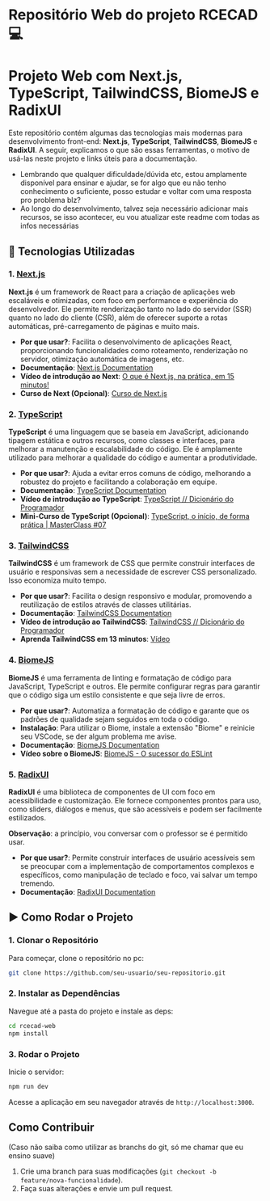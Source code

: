 # Repositório Web do projeto RCECAD 💻  
# Projeto Web com Next.js, TypeScript, TailwindCSS, BiomeJS e RadixUI

Este repositório contém algumas das tecnologias mais modernas para desenvolvimento front-end: **Next.js**, **TypeScript**, **TailwindCSS**, **BiomeJS** e **RadixUI**. A seguir, explicamos o que são essas ferramentas, o motivo de usá-las neste projeto e links úteis para a documentação.

* Lembrando que qualquer dificuldade/dúvida etc, estou amplamente disponível para ensinar e ajudar, se for algo que eu não tenho conhecimento o suficiente, posso estudar e voltar com uma resposta pro problema blz?
* Ao longo do desenvolvimento, talvez seja necessário adicionar mais recursos, se isso acontecer, eu vou atualizar este readme com todas as infos necessárias

## 📐 Tecnologias Utilizadas

### 1. [Next.js](https://nextjs.org/)
**Next.js** é um framework de React para a criação de aplicações web escaláveis e otimizadas, com foco em performance e experiência do desenvolvedor. Ele permite renderização tanto no lado do servidor (SSR) quanto no lado do cliente (CSR), além de oferecer suporte a rotas automáticas, pré-carregamento de páginas e muito mais.

- **Por que usar?**: Facilita o desenvolvimento de aplicações React, proporcionando funcionalidades como roteamento, renderização no servidor, otimização automática de imagens, etc.
- **Documentação**: [Next.js Documentation](https://nextjs.org/docs)
- **Vídeo de introdução ao Next**: [O que é Next.js, na prática, em 15 minutos!](https://www.youtube.com/watch?v=QsSUbuYeEFk)
- **Curso de Next (Opcional)**: [Curso de Next.js](https://www.youtube.com/watch?v=XHrbg2iYNCg&list=PLnDvRpP8BnezfJcfiClWskFOLODeqI_Ft)

### 2. [TypeScript](https://www.typescriptlang.org/)
**TypeScript** é uma linguagem que se baseia em JavaScript, adicionando tipagem estática e outros recursos, como classes e interfaces, para melhorar a manutenção e escalabilidade do código. Ele é amplamente utilizado para melhorar a qualidade do código e aumentar a produtividade.

- **Por que usar?**: Ajuda a evitar erros comuns de código, melhorando a robustez do projeto e facilitando a colaboração em equipe.
- **Documentação**: [TypeScript Documentation](https://www.typescriptlang.org/docs/)
- **Vídeo de introdução ao TypeScript**: [TypeScript // Dicionário do Programador](https://www.youtube.com/watch?v=gmupEp468lY&pp=ygUaaW50cm9kdcOnw6NvIGFvIHR5cGVzY3JpcHQ%3D)
- **Mini-Curso de TypeScript (Opcional)**: [TypeScript, o início, de forma prática | MasterClass #07](https://www.youtube.com/watch?v=0mYq5LrQN1s)

### 3. [TailwindCSS](https://tailwindcss.com/)
**TailwindCSS** é um framework de CSS que permite construir interfaces de usuário e responsivas sem a necessidade de escrever CSS personalizado. Isso economiza muito tempo.

- **Por que usar?**: Facilita o design responsivo e modular, promovendo a reutilização de estilos através de classes utilitárias.
- **Documentação**: [TailwindCSS Documentation](https://tailwindcss.com/docs)
- **Vídeo de introdução ao TailwindCSS**: [TailwindCSS // Dicionário do Programador](https://www.youtube.com/watch?v=i_EKstz3x04&pp=ygUYaW50cm9kdcOnw6NvIGFvIHRhaWx3aW5k)
- **Aprenda TailwindCSS em 13 minutos**: [Vídeo](https://www.youtube.com/watch?v=dHwY5lRfkoQ&pp=ygUYaW50cm9kdcOnw6NvIGFvIHRhaWx3aW5k)

### 4. [BiomeJS](https://biomejs.org/)
**BiomeJS** é uma ferramenta de linting e formatação de código para JavaScript, TypeScript e outros. Ele permite configurar regras para garantir que o código siga um estilo consistente e que seja livre de erros.

- **Por que usar?**: Automatiza a formatação de código e garante que os padrões de qualidade sejam seguidos em toda o código.
- **Instalação**: Para utilizar o Biome, instale a extensão "Biome" e reinicie seu VSCode, se der algum problema me avise.
- **Documentação**: [BiomeJS Documentation](https://biomejs.org/)
- **Vídeo sobre o BiomeJS**: [BiomeJS - O sucessor do ESLint](https://www.youtube.com/watch?v=wrbKoQt3_dE)

### 5. [RadixUI](https://www.radix-ui.com/)
**RadixUI** é uma biblioteca de componentes de UI com foco em acessibilidade e customização. Ele fornece componentes prontos para uso, como sliders, diálogos e menus, que são acessíveis e podem ser facilmente estilizados.

**Observação**:  a princípio, vou conversar com o professor se é permitido usar.
- **Por que usar?**: Permite construir interfaces de usuário acessíveis sem se preocupar com a implementação de comportamentos complexos e específicos, como manipulação de teclado e foco, vai salvar um tempo tremendo.
- **Documentação**: [RadixUI Documentation](https://www.radix-ui.com/docs/primitives/overview)

## ▶️ Como Rodar o Projeto

### 1. Clonar o Repositório
Para começar, clone o repositório no pc:

```bash
git clone https://github.com/seu-usuario/seu-repositorio.git
```

### 2. Instalar as Dependências
Navegue até a pasta do projeto e instale as deps:

```bash
cd rcecad-web
npm install
```

### 3. Rodar o Projeto
Inicie o servidor:

```bash
npm run dev
```

Acesse a aplicação em seu navegador através de `http://localhost:3000`.

## Como Contribuir
(Caso não saiba como utilizar as branchs do git, só me chamar que eu ensino suave)
1. Crie uma branch para suas modificações (`git checkout -b feature/nova-funcionalidade`).
2. Faça suas alterações e envie um pull request.